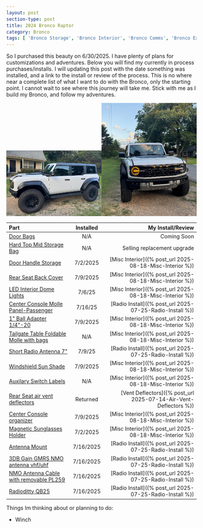 ```yaml
---
layout: post
section-type: post
title: 2024 Bronco Raptor
category: Bronco
tags: [ 'Bronco Storage', 'Bronco Interior', 'Bronco Comms', 'Bronco Exterior' ]
---
```

So I purchased this beauty on 6/30/2025.  I have plenty of plans for customizations and adventures.  Below you will find my currently in process purchases/installs.  I will updating this post with the date something was installed, and a link to the install or review of the process.  This is no where near a complete list of what I want to do with the Bronco, only the starting point. I cannot wait to see where this journey will take me.  Stick with me as I build my Bronco, and follow my adventures.

<img src="/img/IMG_0259.jpg" width="50%" /><img src="/img/IMG_3207.jpg" width="50%" />

| Part | Installed | My Install/Review |
| :--- | :-------: | ----------------: |
| [Door Bags](http://amazon.com/dp/B0BBPQ5H55) | N/A | Coming Soon |
| [Hard Top Mid Storage Bag](http://amazon.com/dp/B0C4TCPDF6) | N/A | Selling replacement upgrade |
| [Door Handle Storage](http://amazon.com/dp/B0BRHW3R8P) | 7/2/2025 | [Misc Interior]({% post_url 2025-08-18-Misc-Interior %}) |
| [Rear Seat Back Cover](http://amazon.com/dp/B09VL31QV5) | 7/9/2025 | [Misc Interior]({% post_url 2025-08-18-Misc-Interior %}) |
| [LED Interior Dome Lights](http://amazon.com/dp/B0C4PJJ7DF) | 7/6/25 | [Misc Interior]({% post_url 2025-08-18-Misc-Interior %}) |
| [Center Console Molle Panel-Passenger](http://amazon.com/dp/B0B5Z71BC7) | 7/16/25 | [Radio Install]({% post_url 2025-07-25-Radio-Install %}) |
| [1" Ball Adapter 1/4"-20](http://amazon.com/dp/B0DT6Y1FJ3) | 7/9/2025 | [Misc Interior]({% post_url 2025-08-18-Misc-Interior %}) |
| [Tailgate Table Foldable Molle with bags](http://amazon.com/dp/B0CQXLCC7G) | N/A | [Misc Interior]({% post_url 2025-08-18-Misc-Interior %}) |
| [Short Radio Antenna 7"](http://amazon.com/dp/B0B9JCW3GK) | 7/9/25 | [Radio Install]({% post_url 2025-07-25-Radio-Install %}) |
| [Windshield Sun Shade](http://amazon.com/dp/B0C1YMRZGQ) | 7/9/2025 | [Misc Interior]({% post_url 2025-08-18-Misc-Interior %}) |
| [Auxilary Switch Labels](http://amazon.com/dp/B0BQG3ZRL3) | N/A | [Misc Interior]({% post_url 2025-08-18-Misc-Interior %}) |
| [Rear Seat air vent deflectors](http://amazon.com/dp/B0CLJMY4MX) | Returned | [Vent Deflectors]({% post_url 2025-07-14-Air-Vent-Deflectors %}) |
| [Center Console organizer](http://amazon.com/dp/B0DDGXK9CV) | 7/9/2025 | [Misc Interior]({% post_url 2025-08-18-Misc-Interior %}) |
| [Magnetic Sunglasses Holder](http://amazon.com/dp/B0DQP8SH4P) | 7/2/2025 | [Misc Interior]({% post_url 2025-08-18-Misc-Interior %}) |
| [Antenna Mount](https://www.ruggedradios.com/products/antenna-mount-for-new-ford-bronco-driver-side-view-mirror?_pos=1&_psq=bronco&_ss=e&_v=1.0) | 7/16/2025 | [Radio Install]({% post_url 2025-07-25-Radio-Install %}) |
| [3DB Gain GMRS NMO antenna vhf/uhf](http://amazon.com/dp/B0BKG8QHHX) | 7/16/2025 | [Radio Install]({% post_url 2025-07-25-Radio-Install %}) |
| [NMO Antenna Cable with removable PL259](http://amazon.com/dp/B0DB56BT6C) | 7/16/2025 | [Radio Install]({% post_url 2025-07-25-Radio-Install %}) |
| [Radioditty QB25](https://www.radioddity.com/products/radioddity-qb25-pro-mini-mobile-radio-cable-cd-50w-high-gain-antenna) | 7/16/2025 | [Radio Install]({% post_url 2025-07-25-Radio-Install %})  |

Things Im thinking about or planning to do:
* Winch

